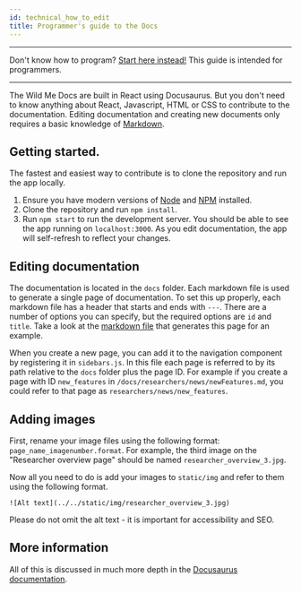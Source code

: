 ```yaml
---
id: technical_how_to_edit
title: Programmer's guide to the Docs
---
```


---

Don't know how to program? [Start here instead!](/docs/how_to_edit) This guide is intended for programmers.

---

The Wild Me Docs are built in React using Docusaurus. But you don't need to know anything about React, Javascript, HTML or CSS to contribute to the documentation. Editing documentation and creating new documents only requires a basic knowledge of [Markdown](https://guides.github.com/features/mastering-markdown/).

## Getting started.

The fastest and easiest way to contribute is to clone the repository and run the app locally. 

1. Ensure you have modern versions of [Node](https://nodejs.org/en/) and [NPM](https://www.npmjs.com/get-npm) installed.
2. Clone the repository and run `npm install`.
3. Run `npm start` to run the development server. You should be able to see the app running on `localhost:3000`. As you edit documentation, the app will self-refresh to reflect your changes. 

## Editing documentation 

The documentation is located in the `docs` folder. Each markdown file is used to generate a single page of documentation. To set this up properly, each markdown file has a header that starts and ends with `---`. There are a number of options you can specify, but the required options are `id` and `title`. Take a look at the [markdown file](https://github.com/WildbookOrg/wildme-docs/blob/master/docs/technical_how_to_edit.md) that generates this page for an example. 

When you create a new page, you can add it to the navigation component by registering it in `sidebars.js`. In this file each page is referred to by its path relative to the `docs` folder plus the page ID. For example if you create a page with ID `new_features` in `/docs/researchers/news/newFeatures.md`, you could refer to that page as `researchers/news/new_features`. 

## Adding images

First, rename your image files using the following format: `page_name_imagenumber.format`. For example, the third image on the "Researcher overview page" should be named `researcher_overview_3.jpg`.

Now all you need to do is add your images to `static/img` and refer to them using the following format.

```![Alt text](../../static/img/researcher_overview_3.jpg)```

Please do not omit the alt text - it is important for accessibility and SEO.

## More information

All of this is discussed in much more depth in the [Docusaurus documentation](https://v2.docusaurus.io/docs/docs-introduction). 
